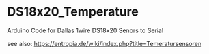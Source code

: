 DS18x20_Temperature
===================

Arduino Code for Dallas 1wire DS18x20 Senors to Serial

see also: https://entropia.de/wiki/index.php?title=Temeratursensoren
